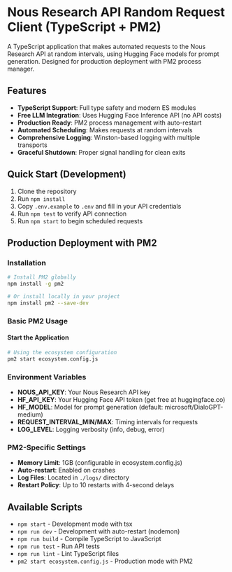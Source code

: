 # Nous Research API Random Request Client (TypeScript + PM2)

A TypeScript application that makes automated requests to the Nous Research API at random intervals, using Hugging Face models for prompt generation. Designed for production deployment with PM2 process manager.

## Features
- **TypeScript Support**: Full type safety and modern ES modules
- **Free LLM Integration**: Uses Hugging Face Inference API (no API costs)
- **Production Ready**: PM2 process management with auto-restart
- **Automated Scheduling**: Makes requests at random intervals
- **Comprehensive Logging**: Winston-based logging with multiple transports
- **Graceful Shutdown**: Proper signal handling for clean exits

## Quick Start (Development)
1. Clone the repository
2. Run `npm install`
3. Copy `.env.example` to `.env` and fill in your API credentials
4. Run `npm test` to verify API connection
5. Run `npm start` to begin scheduled requests

## Production Deployment with PM2

### Installation
```bash
# Install PM2 globally
npm install -g pm2

# Or install locally in your project
npm install pm2 --save-dev
```

### Basic PM2 Usage

#### Start the Application
```bash
# Using the ecosystem configuration
pm2 start ecosystem.config.js
```

### Environment Variables
- **NOUS_API_KEY**: Your Nous Research API key
- **HF_API_KEY**: Your Hugging Face API token (get free at huggingface.co)
- **HF_MODEL**: Model for prompt generation (default: microsoft/DialoGPT-medium)
- **REQUEST_INTERVAL_MIN/MAX**: Timing intervals for requests
- **LOG_LEVEL**: Logging verbosity (info, debug, error)

### PM2-Specific Settings
- **Memory Limit**: 1GB (configurable in ecosystem.config.js)
- **Auto-restart**: Enabled on crashes
- **Log Files**: Located in `./logs/` directory
- **Restart Policy**: Up to 10 restarts with 4-second delays

## Available Scripts
- `npm start` - Development mode with tsx
- `npm run dev` - Development with auto-restart (nodemon)
- `npm run build` - Compile TypeScript to JavaScript
- `npm run test` - Run API tests
- `npm run lint` - Lint TypeScript files
- `pm2 start ecosystem.config.js` - Production mode with PM2
